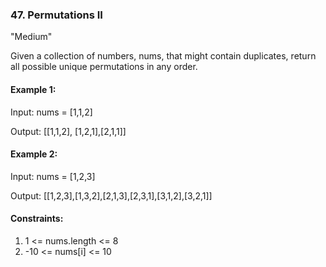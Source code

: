 ### 47. Permutations II
"Medium"

Given a collection of numbers, nums, that might contain duplicates, return all possible unique permutations in any order.

#### Example 1:

Input: nums = [1,1,2]

Output: [[1,1,2], [1,2,1],[2,1,1]]

#### Example 2:

Input: nums = [1,2,3]

Output: [[1,2,3],[1,3,2],[2,1,3],[2,3,1],[3,1,2],[3,2,1]]

#### Constraints:
1. 1 <= nums.length <= 8
2. -10 <= nums[i] <= 10
